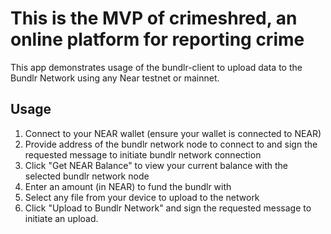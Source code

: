 # This is the MVP of crimeshred, an online platform for reporting crime

This app demonstrates usage of the bundlr-client to upload data
to the Bundlr Network using any Near testnet or mainnet.

## Usage

1. Connect to your NEAR wallet (ensure your wallet is connected to NEAR)
2. Provide address of the bundlr network node to connect to and sign the requested message to initiate bundlr network connection
3. Click "Get NEAR Balance" to view your current balance with the selected bundlr network node
4. Enter an amount (in NEAR) to fund the bundlr with
5. Select any file from your device to upload to the network
6. Click "Upload to Bundlr Network" and sign the requested message to initiate an upload.  

